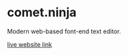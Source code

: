 # comet.ninja 

Modern web-based font-end text editor.
<a href="http://comet.ninja" target="_blank"><p>live website link</p></a>
